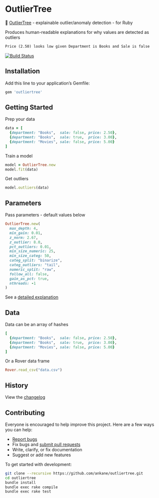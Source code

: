 # OutlierTree

:evergreen_tree: [OutlierTree](https://github.com/david-cortes/outliertree) - explainable outlier/anomaly detection - for Ruby

Produces human-readable explanations for why values are detected as outliers

```txt
Price (2.50) looks low given Department is Books and Sale is false
```

[![Build Status](https://travis-ci.org/ankane/outliertree.svg?branch=master)](https://travis-ci.org/ankane/outliertree)

## Installation

Add this line to your application’s Gemfile:

```ruby
gem 'outliertree'
```

## Getting Started

Prep your data

```ruby
data = [
  {department: "Books",  sale: false, price: 2.50},
  {department: "Books",  sale: true,  price: 3.00},
  {department: "Movies", sale: false, price: 5.00}
]
```

Train a model

```ruby
model = OutlierTree.new
model.fit(data)
```

Get outliers

```ruby
model.outliers(data)
```

## Parameters

Pass parameters - default values below

```ruby
OutlierTree.new(
  max_depth: 4,
  min_gain: 0.01,
  z_norm: 2.67,
  z_outlier: 8.0,
  pct_outliers: 0.01,
  min_size_numeric: 25,
  min_size_categ: 50,
  categ_split: "binarize",
  categ_outliers: "tail",
  numeric_split: "raw",
  follow_all: false,
  gain_as_pct: true,
  nthreads: -1
)
```

See a [detailed explanation](https://outliertree.readthedocs.io/en/latest/#outliertree.OutlierTree)

## Data

Data can be an array of hashes

```ruby
[
  {department: "Books",  sale: false, price: 2.50},
  {department: "Books",  sale: true,  price: 3.00},
  {department: "Movies", sale: false, price: 5.00}
]
```

Or a Rover data frame

```ruby
Rover.read_csv("data.csv")
```

## History

View the [changelog](https://github.com/ankane/outliertree/blob/master/CHANGELOG.md)

## Contributing

Everyone is encouraged to help improve this project. Here are a few ways you can help:

- [Report bugs](https://github.com/ankane/outliertree/issues)
- Fix bugs and [submit pull requests](https://github.com/ankane/outliertree/pulls)
- Write, clarify, or fix documentation
- Suggest or add new features

To get started with development:

```sh
git clone --recursive https://github.com/ankane/outliertree.git
cd outliertree
bundle install
bundle exec rake compile
bundle exec rake test
```
